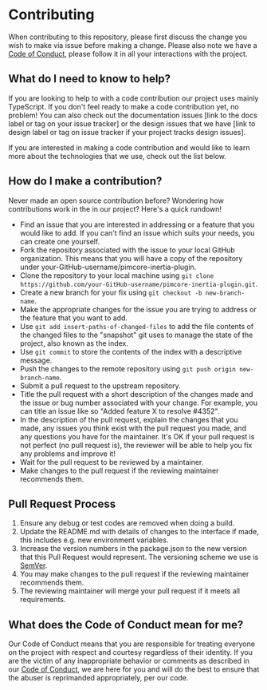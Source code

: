 # Contributing

When contributing to this repository, please first discuss the change you wish to make via issue before making a change.
Please also note we have a [Code of Conduct](CODE_OF_CONDUCT.md), please follow it in all your interactions with the project.

## What do I need to know to help?

If you are looking to help to with a code contribution our project uses mainly TypeScript. 
If you don't feel ready to make a code contribution yet, no problem! 
You can also check out the documentation issues [link to the docs label or tag on your issue tracker] 
or the design issues that we have [link to design label or tag on issue tracker if your project tracks design issues].

If you are interested in making a code contribution and would like to learn more about the technologies that we use, 
check out the list below.

## How do I make a contribution?

Never made an open source contribution before? Wondering how contributions work in the in our project? Here's a quick rundown!

- Find an issue that you are interested in addressing or a feature that you would like to add. If you can't find an 
  issue which suits your needs, you can create one yourself. 
- Fork the repository associated with the issue to your local GitHub organization. This means that you will have a copy 
  of the repository under your-GitHub-username/pimcore-inertia-plugin.
- Clone the repository to your local machine using `git clone https://github.com/your-GitHub-username/pimcore-inertia-plugin.git`.
- Create a new branch for your fix using `git checkout -b new-branch-name`.
- Make the appropriate changes for the issue you are trying to address or the feature that you want to add.
- Use `git add insert-paths-of-changed-files` to add the file contents of the changed files to the "snapshot"
  git uses to manage the state of the project, also known as the index.
- Use `git commit` to store the contents of the index with a descriptive message.
- Push the changes to the remote repository using `git push origin new-branch-name`.
- Submit a pull request to the upstream repository.
- Title the pull request with a short description of the changes made and the issue or bug number associated with your 
  change. For example, you can title an issue like so "Added feature X to resolve #4352".
- In the description of the pull request, explain the changes that you made, any issues you think exist with the pull 
  request you made, and any questions you have for the maintainer. It's OK if your pull request is not perfect
  (no pull request is), the reviewer will be able to help you fix any problems and improve it!
- Wait for the pull request to be reviewed by a maintainer.
- Make changes to the pull request if the reviewing maintainer recommends them.

## Pull Request Process

1. Ensure any debug or test codes are removed when doing a build.
2. Update the README.md with details of changes to the interface if made, this includes e.g. new environment variables.
3. Increase the version numbers in the package.json to the new version that this Pull Request would 
   represent. The versioning scheme we use is [SemVer](https://semver.org/).
4. You may make changes to the pull request if the reviewing maintainer recommends them.
5. The reviewing maintainer will merge your pull request if it meets all requirements.

## What does the Code of Conduct mean for me?

Our Code of Conduct means that you are responsible for treating everyone on the project with respect and courtesy 
regardless of their identity. If you are the victim of any inappropriate behavior or comments as described in our
[Code of Conduct](CODE_OF_CONDUCT.md), we are here for you and will do the best to ensure that the abuser is reprimanded 
appropriately, per our code.
